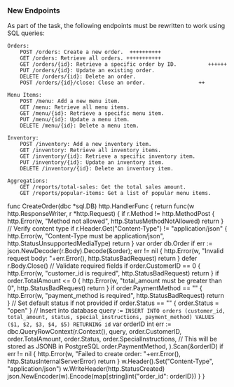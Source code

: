 ### New Endpoints

As part of the task, the following endpoints must be rewritten to work using SQL queries:

    Orders:
        POST /orders: Create a new order.  ++++++++++
        GET /orders: Retrieve all orders. +++++++++++
        GET /orders/{id}: Retrieve a specific order by ID.          ++++++
        PUT /orders/{id}: Update an existing order.         
        DELETE /orders/{id}: Delete an order.       
        POST /orders/{id}/close: Close an order.                 ++

    Menu Items:
        POST /menu: Add a new menu item.
        GET /menu: Retrieve all menu items.
        GET /menu/{id}: Retrieve a specific menu item.
        PUT /menu/{id}: Update a menu item.
        DELETE /menu/{id}: Delete a menu item.

    Inventory:
        POST /inventory: Add a new inventory item.
        GET /inventory: Retrieve all inventory items.
        GET /inventory/{id}: Retrieve a specific inventory item.
        PUT /inventory/{id}: Update an inventory item.
        DELETE /inventory/{id}: Delete an inventory item.

    Aggregations:
        GET /reports/total-sales: Get the total sales amount.
        GET /reports/popular-items: Get a list of popular menu items.



func CreateOrder(dbc *sql.DB) http.HandlerFunc {
	return func(w http.ResponseWriter, r *http.Request) {
		if r.Method != http.MethodPost {
			http.Error(w, "Method not allowed", http.StatusMethodNotAllowed)
			return
		}
		// Verify content type
		if r.Header.Get("Content-Type") != "application/json" {
			http.Error(w, "Content-Type must be application/json", http.StatusUnsupportedMediaType)
			return
		}
		var order db.Order
		if err := json.NewDecoder(r.Body).Decode(&order); err != nil {
			http.Error(w, "Invalid request body: "+err.Error(), http.StatusBadRequest)
			return
		}
		defer r.Body.Close()
		// Validate required fields
		if order.CustomerID == 0 {
			http.Error(w, "customer_id is required", http.StatusBadRequest)
			return
		}
		if order.TotalAmount <= 0 {
			http.Error(w, "total_amount must be greater than 0", http.StatusBadRequest)
			return
		}
		if order.PaymentMethod == "" {
			http.Error(w, "payment_method is required", http.StatusBadRequest)
			return
		}
		// Set default status if not provided
		if order.Status == "" {
			order.Status = "open"
		}
		// Insert into database
		query := `
            INSERT INTO orders (customer_id, total_amount, status, special_instructions, payment_method)
            VALUES ($1, $2, $3, $4, $5)
            RETURNING id
        `
		var orderID int
		err := dbc.QueryRowContext(r.Context(), query,
			order.CustomerID,
			order.TotalAmount,
			order.Status,
			order.SpecialInstructions, // This will be stored as JSONB in PostgreSQL
			order.PaymentMethod,
		).Scan(&orderID)
		if err != nil {
			http.Error(w, "Failed to create order: "+err.Error(), http.StatusInternalServerError)
			return
		}
		w.Header().Set("Content-Type", "application/json")
		w.WriteHeader(http.StatusCreated)
		json.NewEncoder(w).Encode(map[string]int{"order_id": orderID})
	}
}

